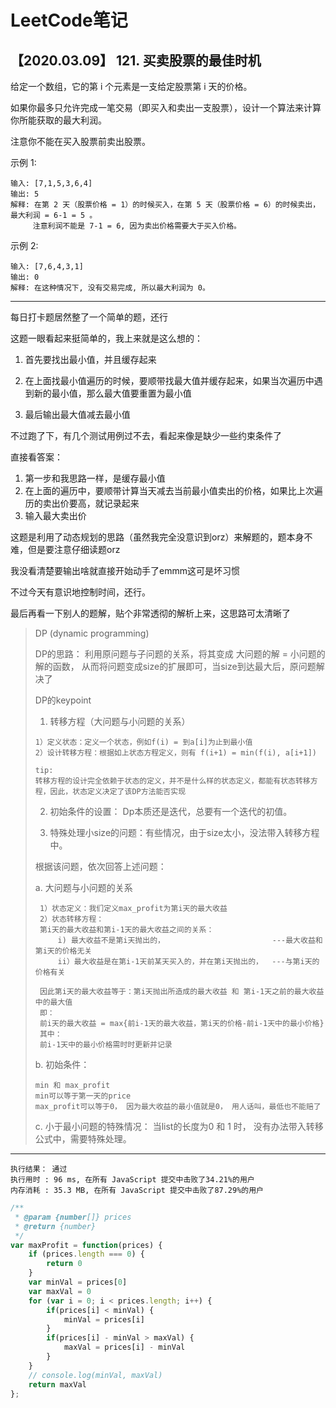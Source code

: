 # LeetCode笔记

## 【2020.03.09】  121. 买卖股票的最佳时机

给定一个数组，它的第 i 个元素是一支给定股票第 i 天的价格。

如果你最多只允许完成一笔交易（即买入和卖出一支股票），设计一个算法来计算你所能获取的最大利润。

注意你不能在买入股票前卖出股票。

示例 1:
```
输入: [7,1,5,3,6,4]
输出: 5
解释: 在第 2 天（股票价格 = 1）的时候买入，在第 5 天（股票价格 = 6）的时候卖出，最大利润 = 6-1 = 5 。
     注意利润不能是 7-1 = 6, 因为卖出价格需要大于买入价格。
```
示例 2:
```
输入: [7,6,4,3,1]
输出: 0
解释: 在这种情况下, 没有交易完成, 所以最大利润为 0。
```


*** 
 每日打卡题居然整了一个简单的题，还行

 这题一眼看起来挺简单的，我上来就是这么想的：

 1. 首先要找出最小值，并且缓存起来

 2. 在上面找最小值遍历的时候，要顺带找最大值并缓存起来，如果当次遍历中遇到新的最小值，那么最大值要重置为最小值

 3. 最后输出最大值减去最小值

不过跑了下，有几个测试用例过不去，看起来像是缺少一些约束条件了

直接看答案：

1. 第一步和我思路一样，是缓存最小值
2. 在上面的遍历中，要顺带计算当天减去当前最小值卖出的价格，如果比上次遍历的卖出价要高，就记录起来
3. 输入最大卖出价

这题是利用了动态规划的思路（虽然我完全没意识到orz）来解题的，题本身不难，但是要注意仔细读题orz

我没看清楚要输出啥就直接开始动手了emmm这可是坏习惯

不过今天有意识地控制时间，还行。

最后再看一下别人的题解，贴个非常透彻的解析上来，这思路可太清晰了

> DP (dynamic programming)
>
> DP的思路： 利用原问题与子问题的关系，将其变成 大问题的解 = 小问题的解的函数， 从而将问题变成size的扩展即可，当size到达最大后，原问题解决了
>
> DP的keypoint
>
> 1. 转移方程（大问题与小问题的关系）
>
>```
> 1）定义状态：定义一个状态，例如f(i) = 到a[i]为止到最小值
> 2）设计转移方程：根据如上状态方程定义，则有 f(i+1) = min(f(i), a[i+1])
> 
> tip:
> 转移方程的设计完全依赖于状态的定义，并不是什么样的状态定义，都能有状态转移方程，因此，状态定义决定了该DP方法能否实现
>```
> 
> 2. 初始条件的设置： Dp本质还是迭代，总要有一个迭代的初值。
> 
> 3. 特殊处理小size的问题：有些情况，由于size太小，没法带入转移方程中。
> 
> 根据该问题，依次回答上述问题：
> 
> a. 大问题与小问题的关系
> ```
>  1）状态定义：我们定义max_profit为第i天的最大收益
>  2）状态转移方程：
>  第i天的最大收益和第i-1天的最大收益之间的关系：
>      i) 最大收益不是第i天抛出的，                        ---最大收益和第i天的价格无关
>      ii）最大收益是在第i-1天前某天买入的，并在第i天抛出的，  ---与第i天的价格有关
> 
>  因此第i天的最大收益等于：第i天抛出所造成的最大收益 和 第i-1天之前的最大收益 中的最大值
>  即：
>  前i天的最大收益 = max{前i-1天的最大收益，第i天的价格-前i-1天中的最小价格}
>  其中：
>  前i-1天中的最小价格需时时更新并记录
> ```
>  b. 初始条件：
>  ```
>  min 和 max_profit
>  min可以等于第一天的price
>  max_profit可以等于0， 因为最大收益的最小值就是0， 用人话叫，最低也不能赔了
> ```
>  c. 小于最小问题的特殊情况： 当list的长度为0 和 1 时， 没有办法带入转移公式中，需要特殊处理。



***

```
执行结果： 通过
执行用时 : 96 ms, 在所有 JavaScript 提交中击败了34.21%的用户
内存消耗 : 35.3 MB, 在所有 JavaScript 提交中击败了87.29%的用户
```

```javascript
/**
 * @param {number[]} prices
 * @return {number}
 */
var maxProfit = function(prices) {
    if (prices.length === 0) {
        return 0
    }
    var minVal = prices[0]
    var maxVal = 0
    for (var i = 0; i < prices.length; i++) {
        if(prices[i] < minVal) {
            minVal = prices[i]
        } 
        if(prices[i] - minVal > maxVal) {
            maxVal = prices[i] - minVal
        } 
    }
    // console.log(minVal, maxVal)
    return maxVal
};
```